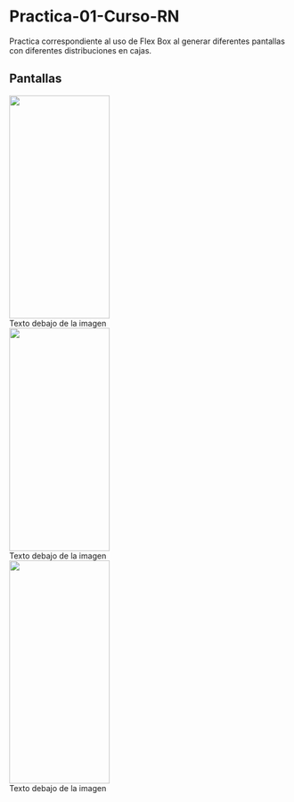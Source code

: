 # Practica-01-Curso-RN
Practica correspondiente al uso de Flex Box al generar diferentes pantallas con diferentes distribuciones en cajas. 

<h2> Pantallas </h2>

<div style="width:1024px; height:auto; position:relative; margin:auto">
   <div class="width:335px; height:auto; position:relative; display:inline-block; vertical-align:top; overflow:hidden">
      <div class="width:100%; height:auto; position:relative; display:inline"><img src="https://i.postimg.cc/yW4zjKgh/dos.jpg" width="180" height="400"/></div>
      <div class="texto">Texto debajo de la imagen</div>
   </div>
   <div class="width:335px; height:auto; position:relative; display:inline-block; vertical-align:top; overflow:hidden">
      <div class="width:100%; height:auto; position:relative; display:inline"><img src="https://i.postimg.cc/yW4zjKgh/dos.jpg" width="180" height="400"/></div>
      <div class="texto">Texto debajo de la imagen</div>
   </div>
   <div class="width:335px; height:auto; position:relative; display:inline-block; vertical-align:top; overflow:hidden">
      <div class="width:100%; height:auto; position:relative; display:inline"><img src="https://i.postimg.cc/yW4zjKgh/dos.jpg" width="180" height="400"/></div>
      <div class="texto">Texto debajo de la imagen</div>
   </div>
</div>
